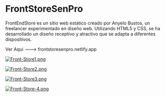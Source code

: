 # FrontStoreSenPro
FrontEndStore es un sitio web estático creado por Anyelo Bustos, un freelancer experimentado en diseño web. Utilizando HTML5 y CSS, se ha desarrollado un diseño receptivo y atractivo que se adapta a diferentes dispositivos.

Ver Aqui ---> frontstoresenpro.netlify.app

[![Front-Store1.png](https://i.postimg.cc/fRDkg3DG/Front-Store1.png)](https://postimg.cc/CzrFRxZ7)

[![Front-Store2.png](https://i.postimg.cc/YSy99bY7/Front-Store2.png)](https://postimg.cc/JyZmY3pY)

[![Front-Store3.png](https://i.postimg.cc/0j72Vv35/Front-Store3.png)](https://postimg.cc/q6MT7P4W)

[![Front-Store-4.png](https://i.postimg.cc/sgrK6JB3/Front-Store-4.png)](https://postimg.cc/Mv9yXVbL)
